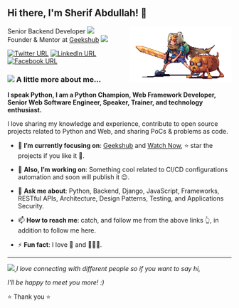<h2> Hi there, I'm Sherif Abdullah! 👋</h2>
<a href="#image-readme">
<img align='right'  src="https://raw.githubusercontent.com/selimdoyranli/selimdoyranli/master/preview.gif" width="230">
</a>
 <p>Senior Backend Developer
 <a href="#image-readme">
 <img src="https://media.giphy.com/media/ZZg7C3MEglarBUqcoE/giphy.gif" width="30">
 </a>
  </br>Founder & Mentor at <a href="https://geeks--hub.herokuapp.com/">Geekshub</a>
  <a href="#image-readme">
  <img src="https://media.giphy.com/media/WUlplcMpOCEmTGBtBW/giphy.gif" width="30"> 
 </a>
</p>

[![Twitter URL](https://img.shields.io/static/v1?color=blue&label=Twitter%20&logo=twitter&logoColor=white&style=for-the-badge&message=Follow)](https://twitter.com/_sherifabdullah)
[![LinkedIn URL](https://img.shields.io/static/v1?color=blue&label=linkedin&logo=linkedin&logoColor=white&style=for-the-badge&message=Connect)](https://www.linkedin.com/in/sherif-abdallah/)
[![Facebook URL](https://img.shields.io/static/v1?color=blue&label=Facebook&logo=Facebook&logoColor=white&style=for-the-badge&message=Connect)](https://www.facebook.com/sheerif.abdullah/)

### <a href="#image-readme"><img src="https://media.giphy.com/media/VgCDAzcKvsR6OM0uWg/giphy.gif" width="50"></a> A little more about me...

**I speak Python, I am a Python Champion, Web Framework Developer, Senior Web Software Engineer, Speaker, Trainer, and technology enthusiast.**

I love sharing my knowledge and experience, contribute to open source projects related to Python and Web, and sharing PoCs & problems as code.

- 🎯 **I’m currently focusing on**: [Geekshub](https://github.com/sherif-abdallah/Geekshub) and [Watch Now](https://github.com/sherif-abdallah/Watch-Now), ⭐️ star the projects if you like it 🤩.

- 🔭 **Also, I’m working on**: Something cool related to CI/CD configurations automation and soon will publish it 😉.

- 💬 **Ask me about**: Python, Backend, Django, JavaScript, Frameworks, RESTful APIs, Architecture, Design Patterns, Testing, and Applications Security.

- 📫 **How to reach me**: catch, and follow me from the above links 👆, in addition to follow me here.

- ⚡ **Fun fact**: I love 🍎 and 🧑🏻‍💻.

<hr/>

<a href="#image-readme">
<img src="https://media.giphy.com/media/LnQjpWaON8nhr21vNW/giphy.gif" width="30">
</a> 
<em>I love connecting with different people so if you want to say hi, 

 I'll be happy to meet you more! :)</em>

⭐️ Thank you ⭐️
